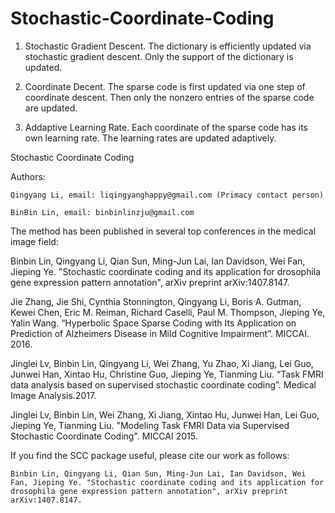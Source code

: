 # Stochastic-Coordinate-Coding

1. Stochastic Gradient Descent. The dictionary is efficiently updated via stochastic gradient descent. Only the support of the dictionary is updated.

2. Coordinate Decent. The sparse code is first updated via one step of coordinate descent. Then only the nonzero entries of the sparse code are updated.

3. Addaptive Learning Rate. Each coordinate of the sparse code has its own learning rate. The learning rates are updated adaptively. 

Stochastic Coordinate Coding 

Authors:

	Qingyang Li, email: liqingyanghappy@gmail.com (Primacy contact person)

	BinBin Lin, email: binbinlinzju@gmail.com
         
The method has been published in several top conferences in the medical image field:

Binbin Lin, Qingyang Li, Qian Sun, Ming-Jun Lai, Ian Davidson, Wei Fan, Jieping Ye. "Stochastic coordinate coding and its application for drosophila gene expression pattern annotation", arXiv preprint arXiv:1407.8147.

Jie Zhang, Jie Shi, Cynthia Stonnington, Qingyang Li, Boris A. Gutman, Kewei Chen, Eric M. Reiman, Richard Caselli, Paul M. Thompson, Jieping Ye, Yalin Wang. “Hyperbolic Space Sparse Coding with Its Application on Prediction of Alzheimers Disease in Mild Cognitive Impairment”. MICCAI. 2016.

Jinglei Lv, Binbin Lin, Qingyang Li, Wei Zhang, Yu Zhao, Xi Jiang, Lei Guo, Junwei Han, Xintao Hu,
Christine Guo, Jieping Ye, Tianming Liu. “Task FMRI data analysis based on supervised stochastic coordinate
coding”. Medical Image Analysis.2017.

Jinglei Lv, Binbin Lin, Wei Zhang, Xi Jiang, Xintao Hu, Junwei Han, Lei Guo, Jieping Ye, Tianming Liu. "Modeling Task FMRI Data via Supervised Stochastic Coordinate Coding". MICCAI 2015. 


If you find the SCC package useful, please cite our work as follows: 

	Binbin Lin, Qingyang Li, Qian Sun, Ming-Jun Lai, Ian Davidson, Wei Fan, Jieping Ye. "Stochastic coordinate coding and its application for drosophila gene expression pattern annotation", arXiv preprint arXiv:1407.8147.



